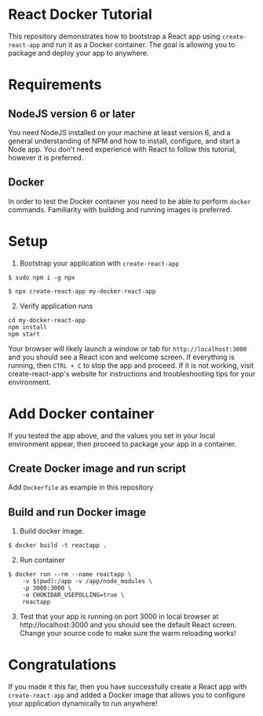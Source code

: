 # React Docker Tutorial
This repository demonstrates how to bootstrap a React app using `create-react-app` and run it as a Docker container. The goal is allowing you to package and deploy your app to anywhere.

# Requirements
## NodeJS version 6 or later
You need NodeJS installed on your machine at least version 6, and a general understanding of NPM and how to install, configure, and start a Node app. You don't need experience with React to follow this tutorial, however it is preferred.

## Docker
In order to test the Docker container you need to be able to perform `docker` commands. Familiarity with building and running images is preferred.

# Setup
1. Bootstrap your application with `create-react-app`

```
$ sudo npm i -g npx

$ npx create-react-app my-docker-react-app
```

2. Verify application runs
```
cd my-docker-react-app
npm install
npm start
```

Your browser will likely launch a window or tab for `http://localhost:3000` and you should see a React icon and welcome screen. If everything is running, then `CTRL + C` to stop the app and proceed. If it is not working, visit create-react-app's website for instructions and troubleshooting tips for your environment.

# Add Docker container
If you tested the app above, and the values you set in your local environment appear, then proceed to package your app in a container.

## Create Docker image and run script
Add `Dockerfile` as example in this repository

## Build and run Docker image
1. Build docker image.

```
$ docker build -t reactapp .
```

2. Run container
```
$ docker run --rm --name reactapp \
    -v $(pwd):/app -v /app/node_modules \
    -p 3000:3000 \
    -e CHOKIDAR_USEPOLLING=true \
    reactapp
```

3. Test that your app is running on port 3000 in local browser at http://localhost:3000 and you should see the default React screen. Change your source code to make sure the warm reloading works!

# Congratulations
If you made it this far, then you have successfully create a React app with `create-react-app` and added a Docker image that allows you to configure your application dynamically to run anywhere!
